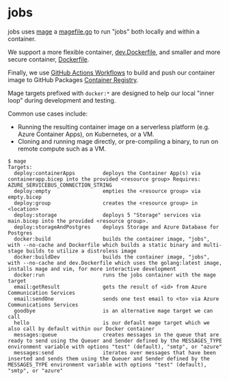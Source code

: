# jobs

jobs uses [mage](https://magefile.org/) a [magefile.go](./magefile.go) to run "jobs" both locally and within a container.

We support a more flexible container, [dev.Dockerfile](./dev.Dockerfile), and smaller and more secure container, [Dockerfile](./Dockerfile).

Finally, we use [GitHub Actions Workflows](./.github/workflows/build-and-publish.yaml) to build and push our container image
to GitHub Packages [Container Registry](https://docs.github.com/en/packages/working-with-a-github-packages-registry/working-with-the-container-registry).

Mage targets prefixed with `docker:*` are designed to help our
local "inner loop" during development and testing.

Common use cases include:
- Running the resulting container image on a serverless platform (e.g. Azure Container Apps), on Kubernetes, or a VM.
- Cloning and running mage directly, or pre-compiling a binary, to run on remote compute such as a VM.

```
$ mage
Targets:
  deploy:containerApps         deploys the Container App(s) via containerapp.bicep into the provided <resource group> Requires: AZURE_SERVICEBUS_CONNECTION_STRING
  deploy:empty                 empties the <resource group> via empty.bicep
  deploy:group                 creates the <resource group> in <location>
  deploy:storage               deploys 5 "Storage" services via main.bicep into the provided <resource group>.
  deploy:storageAndPostgres    deploys Storage and Azure Database for Postgres
  docker:build                 builds the container image, "jobs", with --no-cache and Dockerfile which builds a static binary and multi-stage builds to utilize a distroless image
  docker:buildDev              builds the container image, "jobs", with --no-cache and dev.Dockerfile which uses the golang:latest image, installs mage and vim, for more interactive development
  docker:run                   runs the jobs container with the mage target
  email:getResult              gets the result of <id> from Azure Communication Services
  email:sendOne                sends one test email to <to> via Azure Communications Services
  goodbye                      is an alternative mage target we can call
  hello                        is our default mage target which we also call by default within our Docker container
  messages:queue               creates messages in the queue that are ready to send using the Queuer and Sender defined by the MESSAGES_TYPE environment variable with options "test" (default), "smtp", or "azure"
  messages:send                iterates over messages that have been inserted and sends them using the Queuer and Sender defined by the MESSAGES_TYPE environment variable with options "test" (default), "smtp", or "azure"
```
